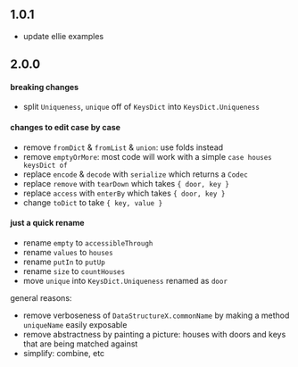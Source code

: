 ## 1.0.1

- update ellie examples

## 2.0.0

#### breaking changes

- split `Uniqueness`, `unique` off of `KeysDict` into `KeysDict.Uniqueness`

#### changes to edit case by case

- remove `fromDict` & `fromList` & `union`: use folds instead
- remove `emptyOrMore`: most code will work with a simple `case houses keysDict of`
- replace `encode` & `decode` with `serialize` which returns a `Codec`
- replace `remove` with `tearDown` which takes `{ door, key }`
- replace `access` with `enterBy` which takes `{ door, key }`
- change `toDict` to take `{ key, value }`

#### just a quick rename

- rename `empty` to `accessibleThrough`
- rename `values` to `houses`
- rename `putIn` to `putUp`
- rename `size` to `countHouses`
- move `unique` into `KeysDict.Uniqueness` renamed as `door`

general reasons:
- remove verboseness of `DataStructureX.commonName` by making a method `uniqueName` easily exposable
- remove abstractness by painting a picture: houses with doors and keys that are being matched against
- simplify: combine, etc
